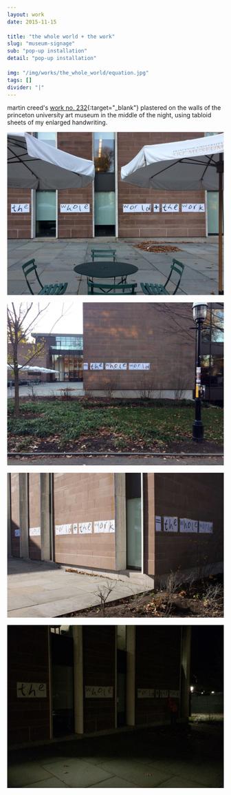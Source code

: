 ```yaml
---
layout: work
date: 2015-11-15

title: "the whole world + the work"
slug: "museum-signage"
sub: "pop-up installation"
detail: "pop-up installation"

img: "/img/works/the_whole_world/equation.jpg"
tags: []
divider: "|"
---
```


martin creed's [work no. 232](http://www.martincreed.com/site/works/work-no-232){:target="_blank"} plastered on the walls of the princeton university art museum in the middle of the night, using tabloid sheets of my enlarged handwriting.

![equation](/img/works/the_whole_world/the_work.jpg)

![equation](/img/works/the_whole_world/the_world.jpg)

![equation](/img/works/the_whole_world/equation.jpg)

![equation](/img/works/the_whole_world/sign-install.jpg)
